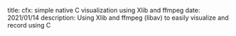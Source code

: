 title: cfx: simple native C visualization using Xlib and ffmpeg
date: 2021/01/14
description: Using Xlib and ffmpeg (libav) to easily visualize and record
using C

